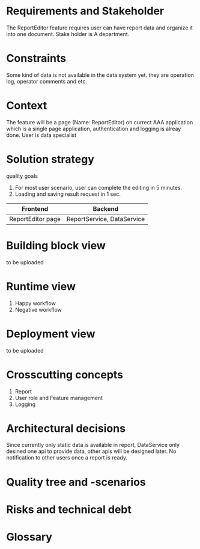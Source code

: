 # Requirements and Stakeholder
The ReportEditor feature requires user can have report data and organize it into one document. Stake holder is A department.
# Constraints
Some kind of data is not available in the data system yet. they are operation log, operator comments and etc.
# Context
The feature will be a page (Name: ReportEditor) on currect AAA application which is a single page application, authentication and logging is alreay done.
User is data specialist
# Solution strategy
quality goals
1. For most user scenario, user can complete the editing in 5 minutes.
2. Loading and saving result request in 1 sec.

| Frontend | Backend |
| ----------- | ----------- |
| ReportEditor page | ReportService, DataService |

# Building block view
to be uploaded
# Runtime view
1. Happy workflow
2. Negative workflow
# Deployment view
to be uploaded
# Crosscutting concepts
1. Report
2. User role and Feature management
3. Logging
# Architectural decisions
Since currently only static data is available in report, DataService only desined one api to provide data, other apis will be designed later.
No notification to other users once a report is ready.
# Quality tree and -scenarios
# Risks and technical debt
# Glossary
